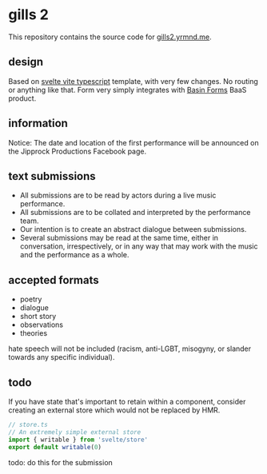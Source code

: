 # gills 2

This repository contains the source code for [gills2.yrmnd.me](http://gills2.yrmnd.me).

## design

Based on [svelte vite typescript]() template, with very few changes. No routing or anything like that. Form very simply integrates with [Basin Forms]() BaaS product.

## information

Notice: The date and location of the first performance will be announced on the Jipprock Productions Facebook page.

## text submissions

- All submissions are to be read by actors during a live music performance.
- All submissions are to be collated and interpreted by the performance team.
- Our intention is to create an abstract dialogue between submissions.
- Several submissions may be read at the same time, either in conversation, irrespectively, or in any way that may work with the music and the performance as a whole.

## accepted formats

- poetry
- dialogue
- short story
- observations
- theories

hate speech will not be included (racism, anti-LGBT, misogyny, or slander towards any specific individual).

## todo

If you have state that's important to retain within a component, consider creating an external store which would not be replaced by HMR.

```ts
// store.ts
// An extremely simple external store
import { writable } from 'svelte/store'
export default writable(0)
```

todo: do this for the submission